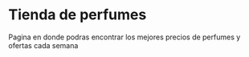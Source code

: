# Tienda de perfumes
Pagina en donde podras encontrar los mejores precios de perfumes y ofertas cada semana
